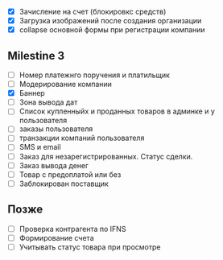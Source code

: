 * [x] Зачисление на счет (блокировкс средств)
* [x] Загрузка изображений после создания организации
* [x] collapse основной формы при регистрации компании

## Milestine 3

* [ ] Номер платежнго поручения и платильщик
* [ ] Модерирование компании
* [x] Баннер
* [ ] Зона вывода дат
* [ ] Список купленныйх и проданных товаров в админке и у пользователя
* [ ] заказы пользователя
* [ ] транзакции компаний пользователя
* [ ] SMS и email
* [ ] Заказ для незарегистрированных. Статус сделки.
* [ ] Заказ вывода денег
* [ ] Товар с предоплатой или без
* [ ] Заблокирован поставщик

## Позже

* [ ] Проверка контрагента по IFNS
* [ ] Формирование счета
* [ ] Учитывать статус товара при просмотре
